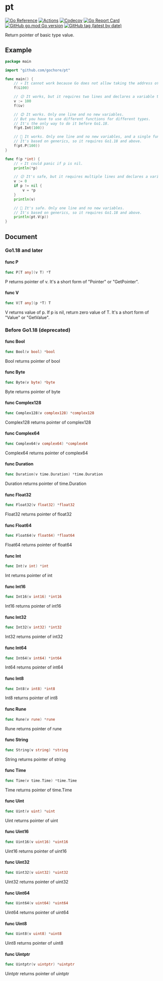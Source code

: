 # pt

[![Go Reference](https://pkg.go.dev/badge/github.com/gochore/pt.svg)](https://pkg.go.dev/github.com/gochore/pt)
[![Actions](https://github.com/gochore/pt/actions/workflows/test.yaml/badge.svg)](https://github.com/gochore/pt/actions)
[![Codecov](https://codecov.io/gh/gochore/pt/branch/master/graph/badge.svg)](https://codecov.io/gh/gochore/pt)
[![Go Report Card](https://goreportcard.com/badge/github.com/gochore/pt)](https://goreportcard.com/report/github.com/gochore/pt)
[![GitHub go.mod Go version](https://img.shields.io/github/go-mod/go-version/gochore/pt)](https://github.com/gochore/pt/blob/master/go.mod)
[![GitHub tag (latest by date)](https://img.shields.io/github/v/tag/gochore/pt)](https://github.com/gochore/pt/releases)

Return pointer of basic type value.

## Example

```go
package main

import "github.com/gochore/pt"

func main() {
	// 💀 It cannot work because Go does not allow taking the address of a constant or literal.
	f(&100)

	// 😕 It works, but it requires two lines and declares a variable that could pollute the namespace.
	v := 100
	f(&v)

	// 😊 It works. Only one line and no new variables.
	// But you have to use different functions for different types.
	// It's the only way to do it before Go1.18.
	f(pt.Int(100))

	// 🤩 It works. Only one line and no new variables, and a single function for all types.
	// It's based on generics, so it requires Go1.18 and above.
	f(pt.P(100))
}

func f(p *int) {
	// 💀 It could panic if p is nil.
	println(*p)

	// 😕 It's safe, but it requires multiple lines and declares a variable that could pollute the namespace.
	v := 0
	if p != nil {
		v = *p
	}
	println(v)

	// 🤩 It's safe. Only one line and no new variables.
	// It's based on generics, so it requires Go1.18 and above.
	println(pt.V(p))
}
```

## Document

### Go1.18 and later

#### func P

```go
func P[T any](v T) *T
```
P returns pointer of v.
It's a short form of "Pointer" or "GetPointer".

#### func V

```go
func V[T any](p *T) T
```
V returns value of p. If p is nil, return zero value of T.
It's a short form of "Value" or "GetValue".

### Before Go1.18 (deprecated)

#### func Bool

```go
func Bool(v bool) *bool
```
Bool returns pointer of bool

#### func Byte

```go
func Byte(v byte) *byte
```
Byte returns pointer of byte

#### func Complex128

```go
func Complex128(v complex128) *complex128
```
Complex128 returns pointer of complex128

#### func Complex64

```go
func Complex64(v complex64) *complex64
```
Complex64 returns pointer of complex64

#### func Duration

```go
func Duration(v time.Duration) *time.Duration
```
Duration returns pointer of time.Duration

#### func Float32

```go
func Float32(v float32) *float32
```
Float32 returns pointer of float32

#### func Float64

```go
func Float64(v float64) *float64
```
Float64 returns pointer of float64

#### func Int

```go
func Int(v int) *int
```
Int returns pointer of int

#### func Int16

```go
func Int16(v int16) *int16
```
Int16 returns pointer of int16

#### func Int32

```go
func Int32(v int32) *int32
```
Int32 returns pointer of int32

#### func Int64

```go
func Int64(v int64) *int64
```
Int64 returns pointer of int64

#### func Int8

```go
func Int8(v int8) *int8
```
Int8 returns pointer of int8

#### func Rune

```go
func Rune(v rune) *rune
```
Rune returns pointer of rune

#### func String

```go
func String(v string) *string
```
String returns pointer of string

#### func Time

```go
func Time(v time.Time) *time.Time
```
Time returns pointer of time.Time

#### func Uint

```go
func Uint(v uint) *uint
```
Uint returns pointer of uint

#### func Uint16

```go
func Uint16(v uint16) *uint16
```
Uint16 returns pointer of uint16

#### func Uint32

```go
func Uint32(v uint32) *uint32
```
Uint32 returns pointer of uint32

#### func Uint64

```go
func Uint64(v uint64) *uint64
```
Uint64 returns pointer of uint64

#### func Uint8

```go
func Uint8(v uint8) *uint8
```
Uint8 returns pointer of uint8

#### func Uintptr

```go
func Uintptr(v uintptr) *uintptr
```
Uintptr returns pointer of uintptr
